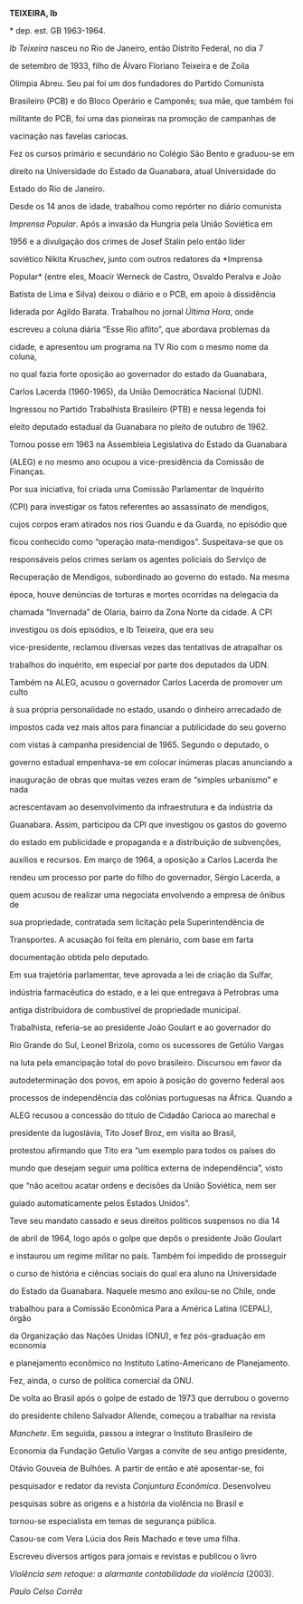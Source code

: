 **TEIXEIRA, Ib**



\* dep. est. GB 1963-1964.



*Ib Teixeira* nasceu no Rio de Janeiro, então Distrito Federal, no dia 7

de setembro de 1933, filho de Álvaro Floriano Teixeira e de Zoila

Olímpia Abreu. Seu pai foi um dos fundadores do Partido Comunista

Brasileiro (PCB) e do Bloco Operário e Camponês; sua mãe, que também foi

militante do PCB, foi uma das pioneiras na promoção de campanhas de

vacinação nas favelas cariocas.



Fez os cursos primário e secundário no Colégio São Bento e graduou-se em

direito na Universidade do Estado da Guanabara, atual Universidade do

Estado do Rio de Janeiro.



Desde os 14 anos de idade, trabalhou como repórter no diário comunista

*Imprensa Popular*. Após a invasão da Hungria pela União Soviética em

1956 e a divulgação dos crimes de Josef Stalin pelo então líder

soviético Nikita Kruschev, junto com outros redatores da *Imprensa

Popular* (entre eles, Moacir Werneck de Castro, Osvaldo Peralva e João

Batista de Lima e Silva) deixou o diário e o PCB, em apoio à dissidência

liderada por Agildo Barata. Trabalhou no jornal *Última Hora*, onde

escreveu a coluna diária “Esse Rio aflito”, que abordava problemas da

cidade, e apresentou um programa na TV Rio com o mesmo nome da coluna,

no qual fazia forte oposição ao governador do estado da Guanabara,

Carlos Lacerda (1960-1965), da União Democrática Nacional (UDN).



Ingressou no Partido Trabalhista Brasileiro (PTB) e nessa legenda foi

eleito deputado estadual da Guanabara no pleito de outubro de 1962.

Tomou posse em 1963 na Assembleia Legislativa do Estado da Guanabara

(ALEG) e no mesmo ano ocupou a vice-presidência da Comissão de Finanças.

Por sua iniciativa, foi criada uma Comissão Parlamentar de Inquérito

(CPI) para investigar os fatos referentes ao assassinato de mendigos,

cujos corpos eram atirados nos rios Guandu e da Guarda, no episódio que

ficou conhecido como “operação mata-mendigos”. Suspeitava-se que os

responsáveis pelos crimes seriam os agentes policiais do Serviço de

Recuperação de Mendigos, subordinado ao governo do estado. Na mesma

época, houve denúncias de torturas e mortes ocorridas na delegacia da

chamada “Invernada” de Olaria, bairro da Zona Norte da cidade. A CPI

investigou os dois episódios, e Ib Teixeira, que era seu

vice-presidente, reclamou diversas vezes das tentativas de atrapalhar os

trabalhos do inquérito, em especial por parte dos deputados da UDN.



Também na ALEG, acusou o governador Carlos Lacerda de promover um culto

à sua própria personalidade no estado, usando o dinheiro arrecadado de

impostos cada vez mais altos para financiar a publicidade do seu governo

com vistas à campanha presidencial de 1965. Segundo o deputado, o

governo estadual empenhava-se em colocar inúmeras placas anunciando a

inauguração de obras que muitas vezes eram de “simples urbanismo” e nada

acrescentavam ao desenvolvimento da infraestrutura e da indústria da

Guanabara. Assim, participou da CPI que investigou os gastos do governo

do estado em publicidade e propaganda e a distribuição de subvenções,

auxílios e recursos. Em março de 1964, a oposição a Carlos Lacerda lhe

rendeu um processo por parte do filho do governador, Sérgio Lacerda, a

quem acusou de realizar uma negociata envolvendo a empresa de ônibus de

sua propriedade, contratada sem licitação pela Superintendência de

Transportes. A acusação foi feita em plenário, com base em farta

documentação obtida pelo deputado.



Em sua trajetória parlamentar, teve aprovada a lei de criação da Sulfar,

indústria farmacêutica do estado, e a lei que entregava à Petrobras uma

antiga distribuidora de combustível de propriedade municipal.

Trabalhista, referia-se ao presidente João Goulart e ao governador do

Rio Grande do Sul, Leonel Brizola, como os sucessores de Getúlio Vargas

na luta pela emancipação total do povo brasileiro. Discursou em favor da

autodeterminação dos povos, em apoio à posição do governo federal aos

processos de independência das colônias portuguesas na África. Quando a

ALEG recusou a concessão do título de Cidadão Carioca ao marechal e

presidente da Iugoslávia, Tito Josef Broz, em visita ao Brasil,

protestou afirmando que Tito era “um exemplo para todos os países do

mundo que desejam seguir uma política externa de independência”, visto

que “não aceitou acatar ordens e decisões da União Soviética, nem ser

guiado automaticamente pelos Estados Unidos”.



Teve seu mandato cassado e seus direitos políticos suspensos no dia 14

de abril de 1964, logo após o golpe que depôs o presidente João Goulart

e instaurou um regime militar no país. Também foi impedido de prosseguir

o curso de história e ciências sociais do qual era aluno na Universidade

do Estado da Guanabara. Naquele mesmo ano exilou-se no Chile, onde

trabalhou para a Comissão Econômica Para a América Latina (CEPAL), órgão

da Organização das Nações Unidas (ONU), e fez pós-graduação em economia

e planejamento econômico no Instituto Latino-Americano de Planejamento.

Fez, ainda, o curso de política comercial da ONU.



De volta ao Brasil após o golpe de estado de 1973 que derrubou o governo

do presidente chileno Salvador Allende, começou a trabalhar na revista

*Manchete*. Em seguida, passou a integrar o Instituto Brasileiro de

Economia da Fundação Getulio Vargas a convite de seu antigo presidente,

Otávio Gouveia de Bulhões. A partir de então e até aposentar-se, foi

pesquisador e redator da revista *Conjuntura Econômica*. Desenvolveu

pesquisas sobre as origens e a história da violência no Brasil e

tornou-se especialista em temas de segurança pública.



Casou-se com Vera Lúcia dos Reis Machado e teve uma filha.



Escreveu diversos artigos para jornais e revistas e publicou o livro

*Violência sem retoque: a alarmante contabilidade da violência* (2003).



*Paulo Celso Corrêa*



